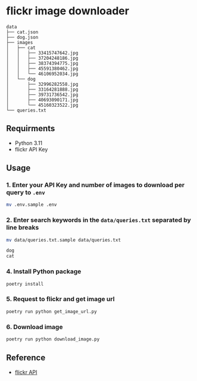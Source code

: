 # flickr image downloader

```text
data
├── cat.json
├── dog.json
├── images
│   ├── cat
│   │   ├── 33415747642.jpg
│   │   ├── 37204248186.jpg
│   │   ├── 38374394775.jpg
│   │   ├── 45591380462.jpg
│   │   └── 46106952034.jpg
│   └── dog
│       ├── 32996282558.jpg
│       ├── 33164281888.jpg
│       ├── 39731736542.jpg
│       ├── 40693090171.jpg
│       └── 45160323522.jpg
└── queries.txt
```

## Requirments

- Python 3.11
- flickr API Key

## Usage

### 1. Enter your API Key and number of images to download per query to `.env`

```bash
mv .env.sample .env
```

### 2. Enter search keywords in the `data/queries.txt` separated by line breaks

```bash
mv data/queries.txt.sample data/queries.txt
```

```txt
dog
cat
```

### 4. Install Python package

```bash
poetry install
```

### 5. Request to flickr and get image url

```bash
poetry run python get_image_url.py
```

### 6. Download image

```bash
poetry run python download_image.py
```

## Reference

- [flickr API](https://www.flickr.com/services/api/)
